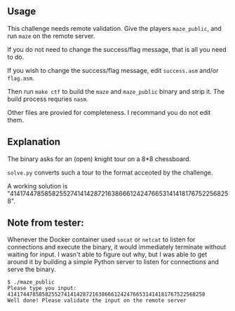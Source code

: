 ## Usage

This challenge needs remote validation. Give the players `maze_public`, and run `maze` on the remote server.

If you do not need to change the success/flag message, that is all you need to do.

If you wish to change the success/flag message, edit `success.asm` and/or `flag.asm`.

Then run `make ctf` to build the `maze` and `maze_public` binary and strip it. The build process requries `nasm`.

Other files are provied for completeness. I recommand you do not edit them.

## Explanation

The binary asks for an (open) knight tour on a 8*8 chessboard. 

`solve.py` converts such a tour to the format acceoted by the challenge.

A working solution is "414174478585825527414142872163866612424766531414181767522568258".


## Note from tester:
Whenever the Docker container used `socat` or `netcat` to listen for connections and execute the binary, it would immediately terminate without waiting for input.
I wasn't able to figure out why, but I was able to get around it by building a simple Python server to listen for connections and serve the binary.

```
$ ./maze_public
Please type you input: 
414174478585825527414142872163866612424766531414181767522568258
Well done! Please validate the input on the remote server
```
